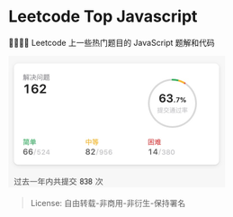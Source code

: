# Leetcode Top Javascript

👨‍💻‍👨‍💻‍ Leetcode 上一些热门题目的 JavaScript 题解和代码

<img src="./assets/progress.jpg" width="385" height="234"/>

> License: 自由转载-非商用-非衍生-保持署名
